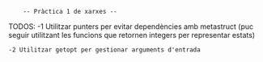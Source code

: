 		-- Pràctica 1 de xarxes --

TODOS:
	-1 Utilitzar punters per evitar dependències amb 
	   metastruct (puc seguir utilitzant les funcions
	   que retornen integers per representar estats)

	-2 Utilitzar getopt per gestionar arguments d'entrada 
